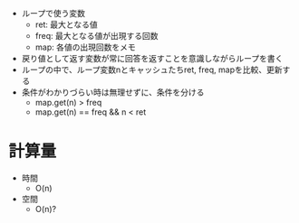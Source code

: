 
- ループで使う変数
  - ret: 最大となる値
  - freq: 最大となる値が出現する回数
  - map: 各値の出現回数をメモ
- 戻り値として返す変数が常に回答を返すことを意識しながらループを書く
- ループの中で、ループ変数nとキャッシュたちret, freq, mapを比較、更新する
- 条件がわかりづらい時は無理せずに、条件を分ける
  - map.get(n) > freq
  - map.get(n) == freq && n < ret  

# 計算量
- 時間
  - O(n)
- 空間
  - O(n)?